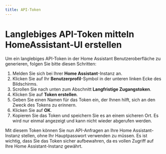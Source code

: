 ```yaml
---
title: API-Token
---
```

# Langlebiges API-Token mitteln HomeAssistant-UI erstellen

Um ein langlebiges API-Token in der Home Assistant Benutzeroberfläche zu generieren, folgen Sie bitte diesen Schritten:

1. Melden Sie sich bei Ihrer **Home Assistant**-Instanz an.
2. Klicken Sie auf Ihr **Benutzerprofil**-Symbol in der unteren linken Ecke des Bildschirms.
3. Scrollen Sie nach unten zum Abschnitt **Langfristige Zugangstoken**.
4. Klicken Sie auf **Token erstellen**.
5. Geben Sie einen Namen für das Token ein, der Ihnen hilft, sich an den Zweck des Tokens zu erinnern.
6. Klicken Sie auf **OK**.
7. Kopieren Sie das Token und speichern Sie es an einem sicheren Ort. Es wird nur einmal angezeigt und kann nicht wieder abgerufen werden.

Mit diesem Token können Sie nun API-Anfragen an Ihre Home Assistant-Instanz stellen, ohne Ihr Hauptpasswort verwenden zu müssen. Es ist wichtig, dass Sie das Token sicher aufbewahren, da es vollen Zugriff auf Ihre Home Assistant-Instanz gewährt.

